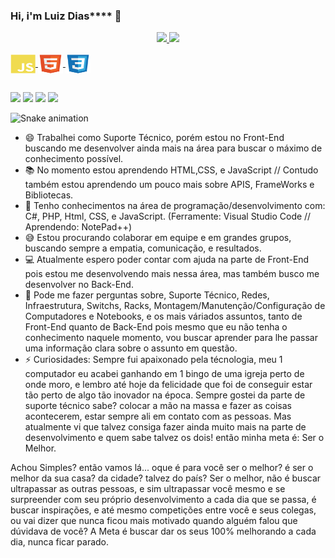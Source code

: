 ### Hi, i'm Luiz Dias**** 👋
<div align="center">
  <a href="https://github.com/LuizEduD">
  <img height="180em" src="https://github-readme-stats.vercel.app/api?username=LuizEduD&show_icons=true&theme=dark&include_all_commits=true&count_private=true"/>
  <img height="100em" src="https://github-readme-stats.vercel.app/api/top-langs/?username=LuizEduD&layout=compact&langs_count=7&theme=dark"/>
</div>
<div style="display: inline_block"><br>
  <img align="center" alt="Rafa-Js" height="30" width="40" src="https://raw.githubusercontent.com/devicons/devicon/master/icons/javascript/javascript-plain.svg">
  <img align="center" alt="Rafa-HTML" height="30" width="40" src="https://raw.githubusercontent.com/devicons/devicon/master/icons/html5/html5-original.svg">
  <img align="center" alt="Rafa-CSS" height="30" width="40" src="https://raw.githubusercontent.com/devicons/devicon/master/icons/css3/css3-original.svg">

</div>
  
  
</div>
  
  ##
 
<div> 
  <a href="https://www.instagram.com/luizdias.ld/" target="_blank"><img src="https://img.shields.io/badge/-Instagram-%23E4405F?style=for-the-badge&logo=instagram&logoColor=white" target="_blank"></a>
 	<a href="https://api.whatsapp.com/send?phone=+5581992886107&text=Ol%C3%A1" target="_blank"><img src="https://img.shields.io/badge/WhatsApp-25D366?style=for-the-badge&logo=whatsapp&logoColor=white" target="_blank"></a>
  <a href = "mailto:LuizDias.Work@gmail.com"><img src="https://img.shields.io/badge/-Gmail-%23333?style=for-the-badge&logo=gmail&logoColor=white" target="_blank"></a>
  <a href="https://www.linkedin.com/in/luiz-dias-work/" target="_blank"><img src="https://img.shields.io/badge/-LinkedIn-%230077B5?style=for-the-badge&logo=linkedin&logoColor=white" target="_blank"></a> 
 
  ![Snake animation](https://github.com/LuizEduD/rafaballerini/blob/output/github-contribution-grid-snake.svg)
 
</div>

- 😄 Trabalhei como Suporte Técnico, porém estou no Front-End buscando me desenvolver ainda mais na área para buscar o máximo de conhecimento possível. 
- 📚 No momento estou aprendendo HTML,CSS, e JavaScript // Contudo também estou aprendendo um pouco mais sobre APIS, FrameWorks e Bibliotecas.
- 👀 Tenho conhecimentos na área de programação/desenvolvimento com: C#, PHP, Html, CSS, e JavaScript. (Ferramente: Visual Studio Code // Aprendendo: NotePad++)
- 😅 Estou procurando colaborar em equipe e em grandes grupos, buscando sempre a empatia, comunicação, e resultados. 
- 💻 Atualmente espero poder contar com ajuda na parte de Front-End pois estou me desenvolvendo mais nessa área, mas também busco me desenvolver no Back-End.
- 💬 Pode me fazer perguntas sobre, Suporte Técnico, Redes, Infraestrutura, Switchs, Racks, Montagem/Manutenção/Configuração de Computadores e Notebooks, e os mais váriados assuntos, tanto de Front-End quanto de Back-End pois mesmo que eu não tenha o conhecimento naquele momento, vou buscar aprender para lhe passar uma informação clara sobre o assunto em questão. 
- ⚡ Curiosidades: Sempre fui apaixonado pela técnologia, meu 1 computador eu acabei ganhando em 1 bingo de uma igreja perto de onde moro, e lembro até hoje da felicidade que foi de conseguir estar tão perto de algo tão inovador na época. Sempre gostei da parte de suporte técnico sabe? colocar a mão na massa e fazer as coisas acontecerem, estar sempre ali em contato com as pessoas. Mas atualmente vi que talvez consiga fazer ainda muito mais na parte de desenvolvimento e quem sabe talvez os dois! então minha meta é: Ser o Melhor.   

Achou Simples? então vamos lá... oque é para você ser o melhor? é ser o melhor da sua casa? da cidade? talvez do país? 
Ser o melhor, não é buscar ultrapassar as outras pessoas, e sim ultrapassar você mesmo e se surpreender com seu próprio desenvolvimento a cada dia que se passa,
é buscar inspirações, e até mesmo competições entre você e seus colegas, ou vai dizer que nunca ficou mais motivado quando alguém falou que dúvidava de você?
A Meta é buscar dar os seus 100% melhorando a cada dia, nunca ficar parado.

